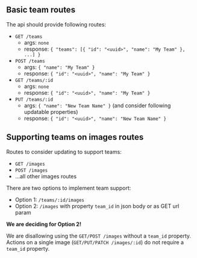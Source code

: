 ## Basic team routes

The api should provide following routes:

- `GET /teams`  
  - args: `none`  
  - response: `{ "teams": [{ "id": "<uuid>", "name": "My Team" }, ...] }`
- `POST /teams`   
  - args: `{ "name": "My Team" }`  
  - response: `{ "id": "<uuid>", "name": "My Team" }`
- `GET /teams/:id`
  - args: `none`  
  - response: `{ "id": "<uuid>", "name": "My Team" }`
- `PUT /teams/:id`
  - args: `{ "name": "New Team Name" }` (and consider following updatable properties)
  - response: `{ "id": "<uuid>", "name": "New Team Name" }`


## Supporting teams on images routes

Routes to consider updating to support teams:

- `GET /images`
- `POST /images`
- ...all other images routes

There are two options to implement team support:

- Option 1: `/teams/:id/images`  
- Option 2: `/images` with property `team_id` in json body or as GET url param

**We are deciding for Option 2!**

We are disallowing using the `GET/POST /images` without a `team_id` property.  
Actions on a single image (`GET/PUT/PATCH /images/:id`) do not require a `team_id` property.

